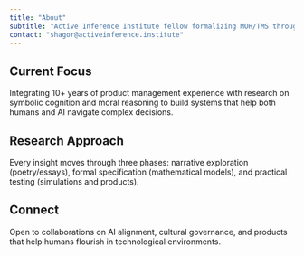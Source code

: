 ```yaml
---
title: "About"
subtitle: "Active Inference Institute fellow formalizing MOH/TMS through theory and practice"
contact: "shagor@activeinference.institute"
---
```


## Current Focus

Integrating 10+ years of product management experience with research on symbolic cognition and moral reasoning to build systems that help both humans and AI navigate complex decisions.

## Research Approach

Every insight moves through three phases: narrative exploration (poetry/essays), formal specification (mathematical models), and practical testing (simulations and products).

## Connect

Open to collaborations on AI alignment, cultural governance, and products that help humans flourish in technological environments.